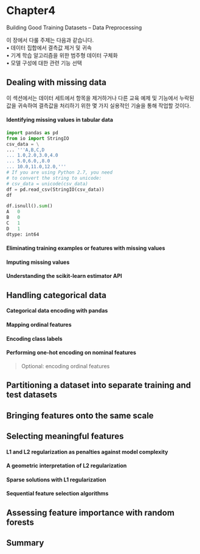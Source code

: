 # Chapter4  
Building Good Training Datasets – Data Preprocessing  
  
이 장에서 다룰 주제는 다음과 같습니다.  
• 데이터 집합에서 결측값 제거 및 귀속  
• 기계 학습 알고리즘을 위한 범주형 데이터 구체화  
• 모델 구성에 대한 관련 기능 선택
  
## Dealing with missing data  
  
이 섹션에서는 데이터 세트에서 항목을 제거하거나 다른 교육 예제 및 기능에서 누락된 값을 귀속하여 결측값을 처리하기 위한 몇 가지 실용적인 기술을 통해 작업할 것이다.  
  
#### Identifying missing values in tabular data
```python
import pandas as pd
from io import StringIO
csv_data = \
... '''A,B,C,D
... 1.0,2.0,3.0,4.0
... 5.0,6.0,,8.0
... 10.0,11.0,12.0,'''
# If you are using Python 2.7, you need
# to convert the string to unicode:
# csv_data = unicode(csv_data)
df = pd.read_csv(StringIO(csv_data))
df
```
```python
df.isnull().sum()
A   0
B   0
C   1
D   1
dtype: int64
```
#### Eliminating training examples or features with missing values
#### Imputing missing values
#### Understanding the scikit-learn estimator API
## Handling categorical data
#### Categorical data encoding with pandas
#### Mapping ordinal features
#### Encoding class labels
#### Performing one-hot encoding on nominal features
> Optional: encoding ordinal features
## Partitioning a dataset into separate training and test datasets
## Bringing features onto the same scale
## Selecting meaningful features
#### L1 and L2 regularization as penalties against model complexity
#### A geometric interpretation of L2 regularization
#### Sparse solutions with L1 regularization
#### Sequential feature selection algorithms
## Assessing feature importance with random forests
## Summary
